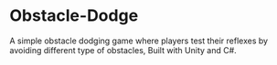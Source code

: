 # Obstacle-Dodge
A simple obstacle dodging game where players test their reflexes by avoiding different type of obstacles, Built with Unity and C#.
